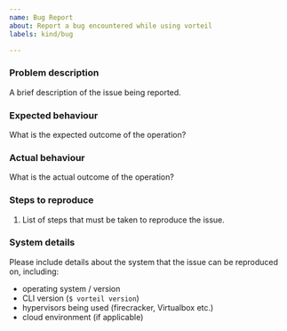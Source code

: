 ```yaml
---
name: Bug Report
about: Report a bug encountered while using vorteil
labels: kind/bug

---
```


### Problem description

A brief description of the issue being reported.

### Expected behaviour

What is the expected outcome of the operation?

### Actual behaviour

What is the actual outcome of the operation?

### Steps to reproduce

1. List of steps that must be taken to reproduce the issue.

### System details

Please include details about the system that the issue can be reproduced on, including:

- operating system / version
- CLI version (`$ vorteil version`)
- hypervisors being used (firecracker, Virtualbox etc.)
- cloud environment (if applicable)
